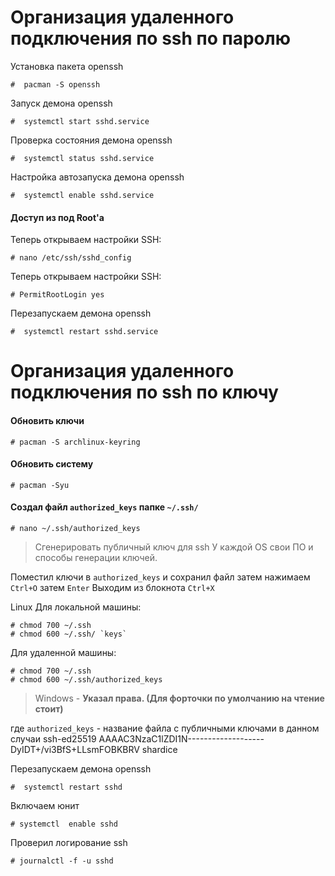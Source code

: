 # Организация удаленного подключения по ssh по паролю
Установка пакета openssh
```text
#  pacman -S openssh
```     
Запуск демона openssh
```text
#  systemctl start sshd.service
```
Проверка состояния демона openssh
```text
#  systemctl status sshd.service
```
Настройка автозапуска демона openssh
```text
#  systemctl enable sshd.service
```
#### Доступ из под Root'a
Теперь открываем настройки SSH:
```text
# nano /etc/ssh/sshd_config
```
Теперь открываем настройки SSH:
```text
# PermitRootLogin yes
```
Перезапускаем демона openssh
```text
#  systemctl restart sshd.service
```


# Организация удаленного подключения по ssh по ключу
#### Обновить ключи 
```text
# pacman -S archlinux-keyring
```
#### Обновить систему
```text
# pacman -Syu
```

#### Создал файл **`authorized_keys`** папке `~/.ssh/ `
```text
# nano ~/.ssh/authorized_keys
```
> Сгенерировать публичный ключ для ssh
> У каждой OS свои ПО и способы генерации ключей.

Поместил ключи в `authorized_keys` и сохранил файл
затем нажимаем ```Ctrl+O``` затем ```Enter```
Выходим из блокнота
```Ctrl+X```

Linux
Для локальной машины:
```text
# chmod 700 ~/.ssh
# chmod 600 ~/.ssh/ `keys`
```
Для удаленной машины:
```text
# chmod 700 ~/.ssh
# chmod 600 ~/.ssh/authorized_keys
```

>Windows - **Указал права. (Для форточки по умолчанию на чтение стоит)**

где `authorized_keys` - название файла c публичными ключами в данном случаи
ssh-ed25519 AAAAC3NzaC1lZDI1N-------------------DyIDT+/vi3BfS+LLsmFOBKBRV shardice

Перезапускаем демона openssh
```text
#  systemctl restart sshd
```
Включаем юнит
```text
# systemctl  enable sshd
```
Проверил логирование ssh
```text
# journalctl -f -u sshd
```
